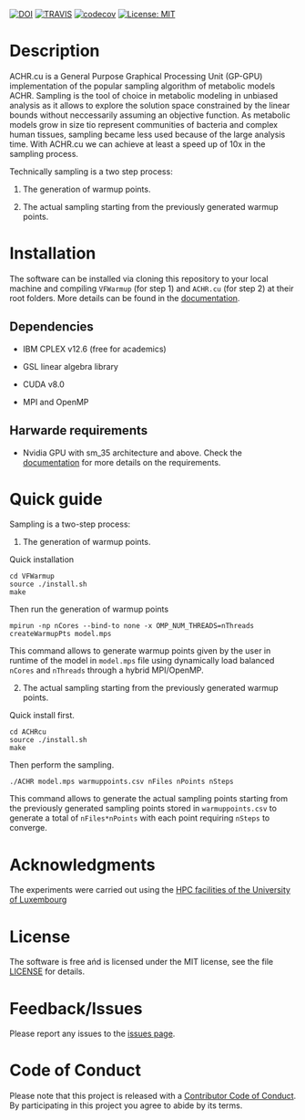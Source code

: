 [![DOI](https://zenodo.org/badge/133329310.svg)](https://zenodo.org/badge/latestdoi/133329310)
[![TRAVIS](https://travis-ci.com/marouenbg/ACHR.cu.svg?branch=master)](https://travis-ci.com/marouenbg/ACHR.cu)
[![codecov](https://codecov.io/gh/marouenbg/ACHR.cu/branch/master/graph/badge.svg)](https://codecov.io/gh/marouenbg/ACHR.cu)
[![License: MIT](https://img.shields.io/badge/License-MIT-yellow.svg)](https://github.com/marouenbg/ACHR.cu/blob/master/LICENSE.txt)

# Description
ACHR.cu is a General Purpose Graphical Processing Unit (GP-GPU) implementation of the popular sampling algorithm of metabolic models ACHR.
Sampling is the tool of choice in metabolic modeling in unbiased analysis as it allows to explore the solution space constrained by the linear bounds without neccessarily
assuming an objective function. As metabolic models grow in size tio represent communities of bacteria and complex human tissues, sampling became less used because of the large analysis time.
With ACHR.cu we can achieve at least a speed up of 10x in the sampling process.

Technically sampling is a two step process:

1. The generation of warmup points.

2. The actual sampling starting from the previously generated warmup points.

# Installation
The software can be installed via cloning this repository to your local machine and compiling `VFWarmup` (for step 1) and `ACHR.cu` (for step 2) at their root folders.
More details can be found in the [documentation](https://achrcu.readthedocs.io/en/latest/).

## Dependencies 

+ IBM CPLEX v12.6 (free for academics)

+ GSL linear algebra library

+ CUDA v8.0

+ MPI and OpenMP

## Harwarde requirements

+ Nvidia GPU with sm_35 architecture and above. Check the [documentation](https://achrcu.readthedocs.io/en/latest/) for more details on the requirements.

# Quick guide

Sampling is a two-step process:

1. The generation of warmup points.

Quick installation
```
cd VFWarmup
source ./install.sh
make
```
Then run the generation of warmup points
```
mpirun -np nCores --bind-to none -x OMP_NUM_THREADS=nThreads createWarmupPts model.mps
```

This command allows to generate warmup points given by the user in runtime of the model in `model.mps` file using dynamically load balanced `nCores` and `nThreads` through a hybrid MPI/OpenMP.

2. The actual sampling starting from the previously generated warmup points.

Quick install first.
```
cd ACHRcu
source ./install.sh
make
```
Then perform the sampling.

`./ACHR model.mps warmuppoints.csv nFiles nPoints nSteps`

This command allows to generate the actual sampling points starting from the previously generated sampling points stored in `warmuppoints.csv` to generate a total of `nFiles*nPoints` with each point
requiring `nSteps` to converge. 

# Acknowledgments

The experiments were carried out using the [HPC facilities of the University of Luxembourg](http://hpc.uni.lu)

# License

The software is free ańd is licensed under the MIT license, see the file [LICENSE](<https://github.com/marouenbg/ACHR.cu/blob/master/LICENSE.txt>) for details.

# Feedback/Issues

Please report any issues to the [issues page](https://github.com/marouenbg/ACHR.cu/issues).

# Code of Conduct

Please note that this project is released with a [Contributor Code of Conduct](CONDUCT.md).
By participating in this project you agree to abide by its terms.

